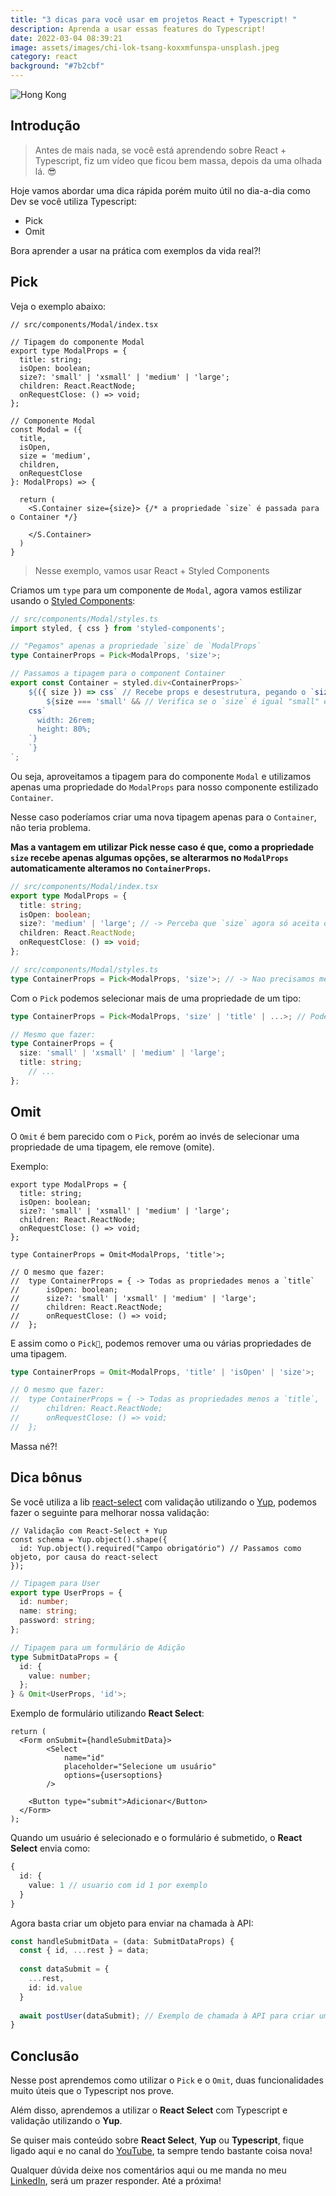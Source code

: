 ```yaml
---
title: "3 dicas para você usar em projetos React + Typescript! "
description: Aprenda a usar essas features do Typescript!
date: 2022-03-04 08:39:21
image: assets/images/chi-lok-tsang-koxxmfunspa-unsplash.jpeg
category: react
background: "#7b2cbf"
---
```

![Hong Kong](assets/images/chi-lok-tsang-koxxmfunspa-unsplash.jpeg "Image from Chi Lok TSANG - Unsplash")

## Introdução

> Antes de mais nada, se você está aprendendo sobre React + Typescript, fiz um vídeo que ficou bem massa, depois da uma olhada lá. 😎

Hoje vamos abordar uma dica rápida porém muito útil no dia-a-dia como Dev se você utiliza Typescript: 

* Pick 
* Omit

Bora aprender a usar na prática com exemplos da vida real?! 

## Pick

Veja o exemplo abaixo: 

```tsx
// src/components/Modal/index.tsx

// Tipagem do componente Modal
export type ModalProps = {
  title: string;
  isOpen: boolean;
  size?: 'small' | 'xsmall' | 'medium' | 'large';
  children: React.ReactNode;
  onRequestClose: () => void;
};

// Componente Modal
const Modal = ({
  title,
  isOpen,
  size = 'medium',
  children,
  onRequestClose
}: ModalProps) => {
 
  return (
  	<S.Container size={size}> {/* a propriedade `size` é passada para o Container */}
    	
    </S.Container>
  )
}
```

> Nesse exemplo, vamos usar React + Styled Components

Criamos um `type` para um componente de `Modal`, agora vamos estilizar usando o [Styled Components](https://styled-components.com/):

```ts
// src/components/Modal/styles.ts
import styled, { css } from 'styled-components';

// "Pegamos" apenas a propriedade `size` de `ModalProps`
type ContainerProps = Pick<ModalProps, 'size'>;

// Passamos a tipagem para o component Container
export const Container = styled.div<ContainerProps>`
	${({ size }) => css` // Recebe props e desestrutura, pegando o `size`
		${size === 'small' && // Verifica se o `size` é igual "small" e aplica uma estilização
    css`
      width: 26rem;
      height: 80%;
    `}
	`}
`; 
```

Ou seja, aproveitamos a tipagem para do componente `Modal` e utilizamos apenas uma propriedade do `ModalProps` para nosso componente estilizado `Container`.

Nesse caso poderíamos criar uma nova tipagem apenas para o `Container`, não teria problema. 

**Mas a vantagem em utilizar Pick nesse caso é que, como a propriedade `size` recebe apenas algumas opções, se alterarmos no `ModalProps` automaticamente alteramos no `ContainerProps`.**

```ts
// src/components/Modal/index.tsx
export type ModalProps = {
  title: string;
  isOpen: boolean;
  size?: 'medium' | 'large'; // -> Perceba que `size` agora só aceita duas opções
  children: React.ReactNode;
  onRequestClose: () => void;
};

// src/components/Modal/styles.ts
type ContainerProps = Pick<ModalProps, 'size'>; // -> Nao precisamos mexer em nada aqui, o `size` vai aceitar apenas 'medium' ou 'large'
```

Com o `Pick` podemos selecionar mais de uma propriedade de um tipo:

```ts
type ContainerProps = Pick<ModalProps, 'size' | 'title' | ...>; // Podemos selecionar quantas propriedades quisermos

// Mesmo que fazer: 
type ContainerProps = {
  size: 'small' | 'xsmall' | 'medium' | 'large';
  title: string;
	// ...
};
```

## Omit

O `Omit` é bem parecido com o `Pick`, porém ao invés de selecionar uma propriedade de uma tipagem, ele remove (omite).

Exemplo:

```tsx
export type ModalProps = {
  title: string;
  isOpen: boolean;
  size?: 'small' | 'xsmall' | 'medium' | 'large';
  children: React.ReactNode;
  onRequestClose: () => void;
};

type ContainerProps = Omit<ModalProps, 'title'>;

// O mesmo que fazer:
//	type ContainerProps = { -> Todas as propriedades menos a `title`
//		isOpen: boolean;
// 		size?: 'small' | 'xsmall' | 'medium' | 'large';
// 		children: React.ReactNode;
// 		onRequestClose: () => void;
//	};
```

E assim como o `Pick`, podemos remover uma ou várias propriedades de uma tipagem.

```ts
type ContainerProps = Omit<ModalProps, 'title' | 'isOpen' | 'size'>;

// O mesmo que fazer:
//	type ContainerProps = { -> Todas as propriedades menos a `title`, `isOpen` e `size`
// 		children: React.ReactNode;
// 		onRequestClose: () => void;
//	};
```

Massa né?!

## Dica bônus

Se você utiliza a lib [react-select](https://react-select.com/home) com validação utilizando o [Yup](https://www.npmjs.com/package/yup), podemos fazer o seguinte para melhorar nossa validação:

```tsx
// Validação com React-Select + Yup
const schema = Yup.object().shape({
  id: Yup.object().required("Campo obrigatório") // Passamos como objeto, por causa do react-select
});
```

```ts
// Tipagem para User
export type UserProps = {
  id: number;
  name: string;
  password: string;
};

// Tipagem para um formulário de Adição
type SubmitDataProps = {
  id: {
    value: number;
  };
} & Omit<UserProps, 'id'>;
```

Exemplo de formulário utilizando **React Select**:

```tsx
return (
  <Form onSubmit={handleSubmitData}>
		<Select
			name="id"
			placeholder="Selecione um usuário"
			options={usersoptions}
		/>
    
    <Button type="submit">Adicionar</Button>
  </Form>
);
```

Quando um usuário é selecionado e o formulário é submetido, o **React Select** envia como:

```ts
{
  id: {
    value: 1 // usuario com id 1 por exemplo
  }
}
```

Agora basta criar um objeto para enviar na chamada à API:

```ts
const handleSubmitData = (data: SubmitDataProps) {
  const { id, ...rest } = data;
  
  const dataSubmit = {
    ...rest,
    id: id.value
  }
  
  await postUser(dataSubmit); // Exemplo de chamada à API para criar um usuário
}
```

## Conclusão

Nesse post aprendemos como utilizar o `Pick` e o `Omit`, duas funcionalidades muito úteis que o Typescript nos prove.

Além disso, aprendemos a utilizar o **React Select** com Typescript e validação utilizando o **Yup**.

Se quiser mais conteúdo sobre **React Select**, **Yup** ou **Typescript**, fique ligado aqui e no canal do [YouTube](https://www.youtube.com/channel/UCERTT0Z4u-0dFask_kL83sw/videos), ta sempre tendo bastante coisa nova!

Qualquer dúvida deixe nos comentários aqui ou me manda no meu [LinkedIn](https://www.linkedin.com/in/junior-alves-b66a10127/), será um prazer responder. Até a próxima!